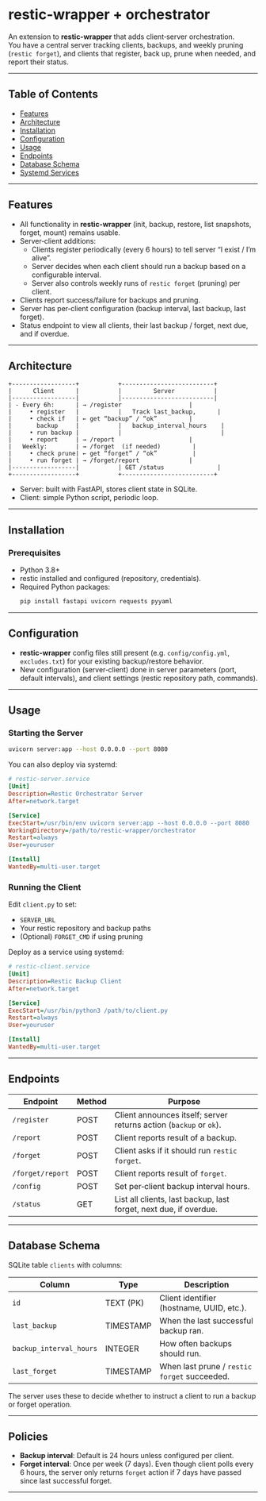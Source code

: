 # restic-wrapper + orchestrator

An extension to **restic-wrapper** that adds client‑server orchestration.  
You have a central server tracking clients, backups, and weekly pruning (`restic forget`), and clients that register, back up, prune when needed, and report their status.

---

## Table of Contents

- [Features](#features)  
- [Architecture](#architecture)  
- [Installation](#installation)  
- [Configuration](#configuration)  
- [Usage](#usage)  
- [Endpoints](#endpoints)  
- [Database Schema](#database-schema)  
- [Systemd Services](#systemd-services)  

---

## Features

- All functionality in **restic-wrapper** (init, backup, restore, list snapshots, forget, mount) remains usable.  
- Server‑client additions:  
  - Clients register periodically (every 6 hours) to tell server “I exist / I’m alive”.  
  - Server decides when each client should run a backup based on a configurable interval.  
  - Server also controls weekly runs of `restic forget` (pruning) per client.  
- Clients report success/failure for backups and pruning.  
- Server has per‑client configuration (backup interval, last backup, last forget).  
- Status endpoint to view all clients, their last backup / forget, next due, and if overdue.

---

## Architecture

```
+------------------+           +--------------------------+
|      Client      |           |         Server           |
|------------------|           |--------------------------|
| ‑ Every 6h:      | → /register                   |
|     • register   |           |   Track last_backup,      |
|     • check if   | ← get “backup” / “ok”         |
|       backup     |           |   backup_interval_hours    |
|     • run backup |           |                            |
|     • report     | → /report                     |
|   Weekly:        | → /forget  (if needed)         |
|     • check prune| ← get “forget” / “ok”          |
|     • run forget | → /forget/report              |
|------------------|           | GET /status               |
+------------------+           +--------------------------+
```

- Server: built with FastAPI, stores client state in SQLite.  
- Client: simple Python script, periodic loop.  

---

## Installation

### Prerequisites

- Python 3.8+  
- restic installed and configured (repository, credentials).  
- Required Python packages:  
  ```bash
  pip install fastapi uvicorn requests pyyaml
  ```

---

## Configuration

- **restic-wrapper** config files still present (e.g. `config/config.yml`, `excludes.txt`) for your existing backup/restore behavior.  
- New configuration (server‑client) done in server parameters (port, default intervals), and client settings (restic repository path, commands).  

---

## Usage

### Starting the Server

```bash
uvicorn server:app --host 0.0.0.0 --port 8080
```

You can also deploy via systemd:

```ini
# restic-server.service
[Unit]
Description=Restic Orchestrator Server
After=network.target

[Service]
ExecStart=/usr/bin/env uvicorn server:app --host 0.0.0.0 --port 8080
WorkingDirectory=/path/to/restic-wrapper/orchestrator
Restart=always
User=youruser

[Install]
WantedBy=multi-user.target
```

### Running the Client

Edit `client.py` to set:

- `SERVER_URL`
- Your restic repository and backup paths  
- (Optional) `FORGET_CMD` if using pruning

Deploy as a service using systemd:

```ini
# restic-client.service
[Unit]
Description=Restic Backup Client
After=network.target

[Service]
ExecStart=/usr/bin/python3 /path/to/client.py
Restart=always
User=youruser

[Install]
WantedBy=multi-user.target
```

---

## Endpoints

| Endpoint             | Method | Purpose |
|----------------------|--------|---------|
| `/register`          | POST   | Client announces itself; server returns action (`backup` or `ok`). |
| `/report`            | POST   | Client reports result of a backup. |
| `/forget`            | POST   | Client asks if it should run `restic forget`. |
| `/forget/report`     | POST   | Client reports result of `forget`. |
| `/config`            | POST   | Set per‑client backup interval hours. |
| `/status`            | GET    | List all clients, last backup, last forget, next due, if overdue. |

---

## Database Schema

SQLite table `clients` with columns:

| Column               | Type        | Description |
|----------------------|-------------|-------------|
| `id`                 | TEXT (PK)   | Client identifier (hostname, UUID, etc.). |
| `last_backup`        | TIMESTAMP   | When the last successful backup ran. |
| `backup_interval_hours` | INTEGER | How often backups should run. |
| `last_forget`        | TIMESTAMP   | When last prune / `restic forget` succeeded. |

The server uses these to decide whether to instruct a client to run a backup or forget operation.

---

## Policies

- **Backup interval**: Default is 24 hours unless configured per client.  
- **Forget interval**: Once per week (7 days). Even though client polls every 6 hours, the server only returns `forget` action if 7 days have passed since last successful forget.

---

